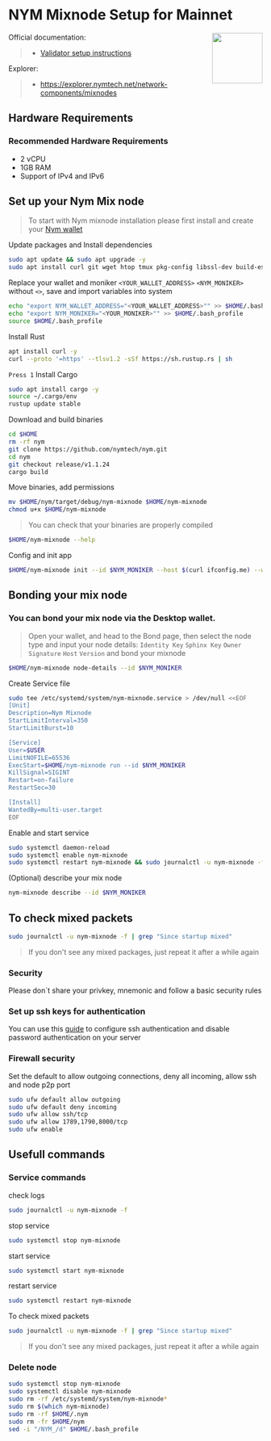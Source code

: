 <div>
<h1 align="left" style="display: flex;"> NYM Mixnode Setup for Mainnet</h1>
<img src="https://avatars.githubusercontent.com/u/51752891?s=200&v=4"  style="float: right;" width="100" height="100"></img>
</div>

Official documentation:
>- [Validator setup instructions](https://nymtech.net/docs/stable/run-nym-nodes/nodes/mixnodes)

Explorer:
>-  https://explorer.nymtech.net/network-components/mixnodes


## Hardware Requirements
### Recommended Hardware Requirements 
 - 2 vCPU
 - 1GB RAM
 - Support of IPv4 and IPv6

## Set up your Nym Mix node
>To start with Nym mixnode installation please first install and create your [Nym wallet](https://nymtech.net/download/)

Update packages and Install dependencies

~~~bash
sudo apt update && sudo apt upgrade -y
sudo apt install curl git wget htop tmux pkg-config libssl-dev build-essential jq make lz4 gcc -y
~~~

Replace your wallet and moniker `<YOUR_WALLET_ADDRESS>` `<NYM_MONIKER>` without `<>`, save and import variables into system

~~~bash
echo "export NYM_WALLET_ADDRESS="<YOUR_WALLET_ADDRESS>"" >> $HOME/.bash_profile
echo "export NYM_MONIKER="<YOUR_MONIKER>"" >> $HOME/.bash_profile
source $HOME/.bash_profile
~~~

Install Rust

~~~bash
apt install curl -y
curl --proto '=https' --tlsv1.2 -sSf https://sh.rustup.rs | sh
~~~

`Press 1`
Install Cargo 

~~~bash
sudo apt install cargo -y
source ~/.cargo/env 
rustup update stable
~~~

Download and build binaries

~~~bash
cd $HOME
rm -rf nym
git clone https://github.com/nymtech/nym.git
cd nym
git checkout release/v1.1.24
cargo build
~~~

Move binaries, add permissions 
~~~bash
mv $HOME/nym/target/debug/nym-mixnode $HOME/nym-mixnode
chmod u+x $HOME/nym-mixnode
~~~

>You can check that your binaries are properly compiled
~~~bash
$HOME/nym-mixnode --help
~~~

Config and init app

~~~bash
$HOME/nym-mixnode init --id $NYM_MONIKER --host $(curl ifconfig.me) --wallet-address $NYM_WALLET_ADDRESS
~~~

## Bonding your mix node
### You can bond your mix node via the Desktop wallet.

>Open your wallet, and head to the Bond page, then select the node type and input your node details: 
`Identity Key` `Sphinx Key` `Owner Signature` `Host` `Version` and bond your mixnode

~~~bash
$HOME/nym-mixnode node-details --id $NYM_MONIKER
~~~

Create Service file

~~~bash
sudo tee /etc/systemd/system/nym-mixnode.service > /dev/null <<EOF
[Unit]
Description=Nym Mixnode
StartLimitInterval=350
StartLimitBurst=10

[Service]
User=$USER
LimitNOFILE=65536
ExecStart=$HOME/nym-mixnode run --id $NYM_MONIKER
KillSignal=SIGINT
Restart=on-failure
RestartSec=30

[Install]
WantedBy=multi-user.target
EOF
~~~

Enable and start service

~~~bash
sudo systemctl daemon-reload
sudo systemctl enable nym-mixnode
sudo systemctl restart nym-mixnode && sudo journalctl -u nym-mixnode -f
~~~

(Optional) describe your mix node

~~~bash
nym-mixnode describe --id $NYM_MONIKER
~~~

## To check mixed packets

~~~bash
sudo journalctl -u nym-mixnode -f | grep "Since startup mixed"
~~~
>If you don't see any mixed packages, just repeat it after a while again

### Security
Please don`t share your privkey, mnemonic and follow a basic security rules

### Set up ssh keys for authentication
You can use this [guide](https://www.digitalocean.com/community/tutorials/how-to-set-up-ssh-keys-on-ubuntu-20-04) to configure ssh authentication and disable password authentication on your server

### Firewall security
Set the default to allow outgoing connections, deny all incoming, allow ssh and node p2p port

~~~bash
sudo ufw default allow outgoing 
sudo ufw default deny incoming 
sudo ufw allow ssh/tcp 
sudo ufw allow 1789,1790,8000/tcp
sudo ufw enable
~~~

## Usefull commands
### Service commands
check logs

~~~bash
sudo journalctl -u nym-mixnode -f
~~~

stop service

~~~bash
sudo systemctl stop nym-mixnode
~~~

start service

~~~bash
sudo systemctl start nym-mixnode
~~~

restart service

~~~bash
sudo systemctl restart nym-mixnode
~~~

To check mixed packets

~~~bash
sudo journalctl -u nym-mixnode -f | grep "Since startup mixed"
~~~
>If you don't see any mixed packages, just repeat it after a while again


### Delete node

~~~bash
sudo systemctl stop nym-mixnode
sudo systemctl disable nym-mixnode
sudo rm -rf /etc/systemd/system/nym-mixnode*
sudo rm $(which nym-mixnode)
sudo rm -rf $HOME/.nym
sudo rm -fr $HOME/nym
sed -i "/NYM_/d" $HOME/.bash_profile
~~~

